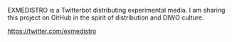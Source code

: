 EXMEDISTRO is a Twitterbot distributing experimental media. I am sharing this project on GitHub in the spirit of distribution and DIWO culture.

https://twitter.com/exmedistro
